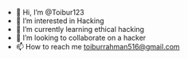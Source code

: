 - 👋 Hi, I’m @Toibur123
- 👀 I’m interested in Hacking
- 🌱 I’m currently learning ethical hacking
- 💞️ I’m looking to collaborate on a hacker
- 📫 How to reach me toiburrahman516@gmail.com

<!---
Toibur123/Toibur123 is a ✨ special ✨ repository because its `README.md` (this file) appears on your GitHub profile.
You can click the Preview link to take a look at your changes.
--->
